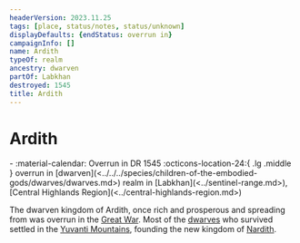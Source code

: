 ```yaml
---
headerVersion: 2023.11.25
tags: [place, status/notes, status/unknown]
displayDefaults: {endStatus: overrun in}
campaignInfo: []
name: Ardith
typeOf: realm
ancestry: dwarven
partOf: Labkhan
destroyed: 1545
title: Ardith
---
```

# Ardith
<div class="grid cards ext-narrow-margin ext-one-column" markdown>
-  
   :material-calendar: Overrun in DR 1545  
    :octicons-location-24:{ .lg .middle } overrun in [dwarven](<../../../species/children-of-the-embodied-gods/dwarves/dwarves.md>) realm in [Labkhan](<../sentinel-range.md>), [Central Highlands Region](<../central-highlands-region.md>)  
</div>


The dwarven kingdom of Ardith, once rich and prosperous and spreading from was overrun in the [Great War](<../../../events/1500s/great-war.md>). Most of the [dwarves](<../../../species/children-of-the-embodied-gods/dwarves/dwarves.md>) who survived settled in the [Yuvanti Mountains](<../../greater-dunmar/yuvanti-mountains.md>), founding the new kingdom of [Nardith](<../../greater-dunmar/realms/nardith/nardith.md>).



